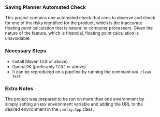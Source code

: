 ### Saving Planner Automated Check
This project contains one automated check that aims to observe and check for one of the risks identified for the product,
which is the inaccurate floating point calculation that is natural to computer processors. Given the nature of the
feature, which is financial, floating point calculation is unavoidable.

### Necessary Steps
* Install Maven (3.9 or above)
* OpenJDK (preferably 17.0.1 or above)
* It can be reproduced on a pipeline by running the commant `mvn clean test`

### Extra Notes
The project was prepared to be run on more than one environment by simply setting an `ENV` environment variable and
adding the URL to the desired environment in the `config.App` class.